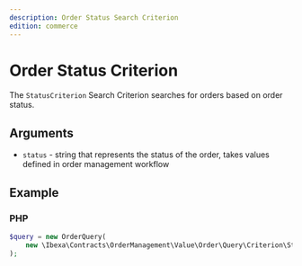 ```yaml
---
description: Order Status Search Criterion
edition: commerce
---
```


# Order Status Criterion

The `StatusCriterion` Search Criterion searches for orders based on order status.

## Arguments

- `status` - string that represents the status of the order, takes values defined in order management workflow

## Example

### PHP

``` php
$query = new OrderQuery(
    new \Ibexa\Contracts\OrderManagement\Value\Order\Query\Criterion\StatusCriterion('pending')
);
```
